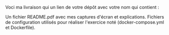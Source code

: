 Voci ma livraison qui un lien de votre dépôt avec votre nom qui contient :

Un fichier README.pdf avec mes captures d'écran et explications.
Fichiers de configuration utilisés pour réaliser l'exercice noté (docker-compose.yml et Dockerfile).
